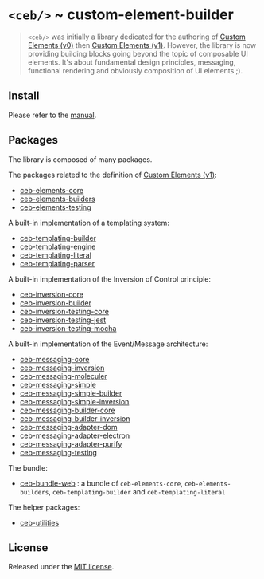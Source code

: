 # `<ceb/>` ~ custom-element-builder

> `<ceb/>` was initially a library dedicated for the authoring of [Custom Elements (v0)] then [Custom Elements (v1)].
> However, the library is now providing building blocks going beyond the topic of composable UI elements.
> It's about fundamental design principles, messaging, functional rendering and obviously composition of UI elements ;).

## Install

Please refer to the [manual](https://tmorin.github.io/ceb).

## Packages

The library is composed of many packages.

The packages related to the definition of [Custom Elements (v1)]:

- [ceb-elements-core](modules/_tmorin_ceb_elements_core.html)
- [ceb-elements-builders](modules/_tmorin_ceb_elements_builders.html)
- [ceb-elements-testing](modules/_tmorin_ceb_elements_testing.html)

A built-in implementation of a templating system:

- [ceb-templating-builder](modules/_tmorin_ceb_templating_builder.html)
- [ceb-templating-engine](modules/_tmorin_ceb_templating_engine.html)
- [ceb-templating-literal](modules/_tmorin_ceb_templating_literal.html)
- [ceb-templating-parser](modules/_tmorin_ceb_templating_parser.html)

A built-in implementation of the Inversion of Control principle:

- [ceb-inversion-core](modules/_tmorin_ceb_inversion_core.html)
- [ceb-inversion-builder](modules/_tmorin_ceb_inversion_builder.html)
- [ceb-inversion-testing-core](modules/_tmorin_ceb_inversion_testing_core.html)
- [ceb-inversion-testing-jest](modules/_tmorin_ceb_inversion_testing_jest.html)
- [ceb-inversion-testing-mocha](modules/_tmorin_ceb_inversion_testing_mocha.html)

A built-in implementation of the Event/Message architecture:

- [ceb-messaging-core](modules/_tmorin_ceb_messaging_core.html)
- [ceb-messaging-inversion](modules/_tmorin_ceb_messaging_inversion.html)
- [ceb-messaging-moleculer](modules/_tmorin_ceb_messaging_moleculer.html)
- [ceb-messaging-simple](modules/_tmorin_ceb_messaging_simple.html)
- [ceb-messaging-simple-builder](modules/_tmorin_ceb_messaging_simple_builder.html)
- [ceb-messaging-simple-inversion](modules/_tmorin_ceb_messaging_simple_inversion.html)
- [ceb-messaging-builder-core](modules/_tmorin_ceb_messaging_builder_core.html)
- [ceb-messaging-builder-inversion](modules/_tmorin_ceb_messaging_builder_inversion.html)
- [ceb-messaging-adapter-dom](modules/_tmorin_ceb_messaging_adapter_dom.html)
- [ceb-messaging-adapter-electron](modules/_tmorin_ceb_messaging_adapter_electron.html)
- [ceb-messaging-adapter-purify](modules/_tmorin_ceb_messaging_adapter_purify.html)
- [ceb-messaging-testing](modules/_tmorin_ceb_messaging_testing.html)

The bundle:

- [ceb-bundle-web](modules/_tmorin_ceb_bundle_web.html) : a bundle of `ceb-elements-core`, `ceb-elements-builders`, `ceb-templating-builder` and `ceb-templating-literal`

The helper packages:

- [ceb-utilities](modules/_tmorin_ceb_utilities.html)

## License

Released under the [MIT license].

[Custom Elements (v0)]: https://www.w3.org/TR/2018/WD-custom-elements-20180216/
[Custom Elements (v1)]: https://html.spec.whatwg.org/multipage/custom-elements.html
[MIT license]: http://opensource.org/licenses/MIT
